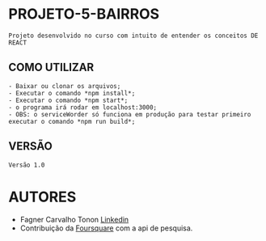 # PROJETO-5-BAIRROS

    Projeto desenvolvido no curso com intuito de entender os conceitos DE REACT

## COMO UTILIZAR

    - Baixar ou clonar os arquivos;
    - Executar o comando *npm install*;
    - Executar o comando *npm start*;
    - o programa irá rodar em localhost:3000;
    - OBS: o serviceWorder só funciona em produção para testar primeiro executar o comando *npm run build*;

## VERSÃO
    Versão 1.0

# AUTORES
*    Fagner Carvalho Tonon [Linkedin](https://www.linkedin.com/in/fagner-tonon)
*    Contribuição da [Foursquare](https://pt.foursquare.com/) com a api de pesquisa. 